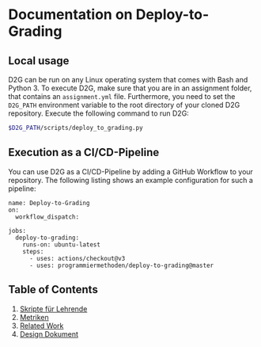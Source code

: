 # Documentation on Deploy-to-Grading

## Local usage

D2G can be run on any Linux operating system that comes with Bash and Python 3. To execute D2G, make sure that you are in an assignment folder, that contains an `assignment.yml` file. Furthermore, you need to set the `D2G_PATH` environment variable to the root directory of your cloned D2G repository. Execute the following command to run D2G:

```bash
$D2G_PATH/scripts/deploy_to_grading.py
```

## Execution as a CI/CD-Pipeline

You can use D2G as a CI/CD-Pipeline by adding a GitHub Workflow to your repository. The following listing shows an example configuration for such a pipeline:

```
name: Deploy-to-Grading
on:
  workflow_dispatch:
  
jobs:
  deploy-to-grading:
    runs-on: ubuntu-latest
    steps:
      - uses: actions/checkout@v3
      - uses: programmiermethoden/deploy-to-grading@master
```

## Table of Contents

1. [Skripte für Lehrende](teacher_scripts.md)
2. [Metriken](metrics/readme.md)
3. [Related Work](related_work/readme.md)
4. [Design Dokument](design_document/readme.md)
